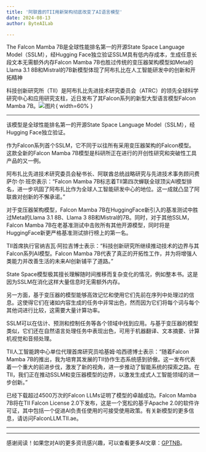 ```yaml
---
title: '阿联酋的TII用新架构彻底改变了AI语言模型'
date: 2024-08-13
author: ByteAILab

---
```


The Falcon Mamba 7B是全球性能排名第一的开源State Space Language Model（SSLM），经Hugging Face独立验证SSLM具有低内存成本，生成任意长段文本无需额外内存Falcon Mamba 7B也胜过传统的变压器架构模型如Meta的Llama 3.1 8B和Mistral的7B新模型体现了阿布扎比在人工智能研发中的创新和开拓精神

科技创新研究所（TII）是阿布扎比先进技术研究委员会（ATRC）的领先全球科学研究中心和应用研究支柱，近日发布了其Falcon系列的新型大型语言模型Falcon Mamba 7B。![图片](https://ai-techpark.com/wp-content/uploads/2024/08/UAE’s-TII-960x540.jpg){ width=60% }

---
该模型是全球性能排名第一的开源State Space Language Model（SSLM），经Hugging Face独立验证。

作为Falcon系列首个SSLM，它不同于以往所有采用变压器架构的Falcon模型。这款全新的Falcon Mamba 7B模型是科研所正在进行的开创性研究和突破性工具产品的又一例。

阿布扎比先进技术研究委员会秘书长、阿联酋总统战略研究与先进技术事务顾问费萨尔·尔·班奈表示：“Falcon Mamba 7B标志着TII第四次蝉联全球顶尖AI模型排名，进一步巩固了阿布扎比作为全球人工智能研发中心的地位。这一成就凸显了阿联酋对创新的不懈承诺。”

对于变压器架构模型，Falcon Mamba 7B在HuggingFace新引入的基准测试中胜过Meta的Llama 3.1 8B、Llama 3 8B和Mistral的7B。同时，对于其他SSLM，Falcon Mamba 7B在老基准测试中击败所有其他开源模型，同时将是HuggingFace新更严格基准测试排行榜上的第一名。

TII首席执行官纳吉瓦·阿拉吉博士表示：“科技创新研究所继续推动技术的边界与其Falcon系列AI模型。Falcon Mamba 7B代表了真正的开拓性工作，并为将增强人类能力并改善生活的未来AI创新铺平了道路。”

State Space模型极其擅长理解随时间推移而复杂变化的情况，例如整本书。这是因为SSLM在消化这样大量信息时无需额外内存。

另一方面，基于变压器的模型能够高效记忆和使用它们先前在序列中处理过的信息。这使得它们在诸如内容生成的任务中非常出色，然而因为它们将每个词与每个其他词进行比较，这需要大量计算功率。

SSLM可以在估计、预测和控制任务等各个领域中找到应用。与基于变压器的模型类似，它们还在自然语言处理任务中表现出色，可用于机器翻译、文本摘要、计算机视觉和音频处理。

TII人工智能跨中心单位代理首席研究员哈基姆·哈西德博士表示：“随着Falcon Mamba 7B的推出，我为培育其发展的TII协作生态系统感到骄傲。这一发布代表着一个重大的前进步伐，激发了新的视角，进一步推动了智能系统的探索之路。在TII，我们正在推动SSLM和变压器模型的边界，以激发生成式人工智能领域的进一步创新。”

已经下载超过4500万次的Falcon LLMs证明了模型的卓越成功。Falcon Mamba 7B将在TII Falcon License 2.0下发布，这是一个宽松的基于Apache 2.0的软件许可证，其中包括一个促进AI负责任使用的可接受使用政策。有关新模型的更多信息，请访问FalconLLM.TII.ae。

---
---
感谢阅读！如果您对AI的更多资讯感兴趣，可以查看更多AI文章：[GPTNB](https://gptnb.com)。